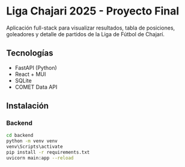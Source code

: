 # Liga Chajari 2025 - Proyecto Final

Aplicación full-stack para visualizar resultados, tabla de posiciones, goleadores y detalle de partidos de la Liga de Fútbol de Chajarí.

## Tecnologías
- FastAPI (Python)
- React + MUI
- SQLite
- COMET Data API

## Instalación

### Backend
```bash
cd backend
python -m venv venv
venv\Scripts\activate
pip install -r requirements.txt
uvicorn main:app --reload